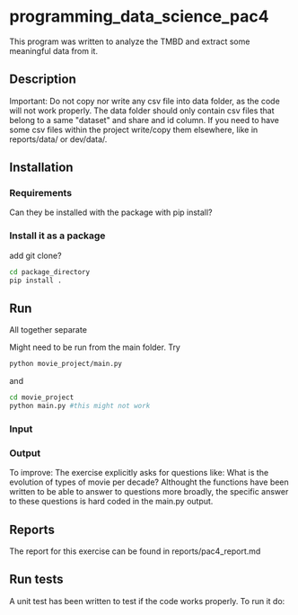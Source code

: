 # programming_data_science_pac4
This program was written to analyze the TMBD and extract some meaningful data from it. 



## Description
Important: Do not copy nor write any csv file into data folder, as the code will not work properly. The data folder should only contain csv files that belong to a same "dataset" and share and id column.
If you need to have some csv files within the project write/copy them elsewhere, like in reports/data/ or dev/data/.
## Installation
### Requirements
Can they be installed with the package with pip install?

### Install it as a package
add git clone?
```bash
cd package_directory
pip install .
```
## Run
All together
separate

Might need to be run from the main folder.
Try
```bash
python movie_project/main.py
```
and
```bash
cd movie_project
python main.py #this might not work
```
### Input

### Output

To improve: The exercise explicitly asks for questions like: What is the evolution of types of movie per decade?
Althought the functions have been written to be able to answer to questions more broadly, the specific answer to these questions is hard coded in the main.py output.

## Reports
The report for this exercise can be found in reports/pac4_report.md

## Run tests
A unit test has been written to test if the code works properly.
To run it do:
